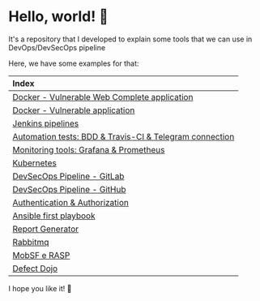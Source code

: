# Hello, world! 👾

It's a repository that I developed to explain some tools that we can use in DevOps/DevSecOps pipeline

Here, we have some examples for that:

|**Index**
|:---
|[Docker - Vulnerable Web Complete application](https://github.com/michelleamesquita/vuln-web-app)|
|[Docker - Vulnerable application](https://github.com/michelleamesquita/python-app)|
|[Jenkins pipelines](https://github.com/michelleamesquita/jenkins-pipeline-test)|
|[Automation tests: BDD & Travis-CI & Telegram connection](https://github.com/michelleamesquita/cucumber-bdd-google)|
|[Monitoring tools: Grafana & Prometheus](https://github.com/michelleamesquita/python-grafana-prometheus)|
|[Kubernetes](https://github.com/michelleamesquita/kubernetes-simpleapp)|
|[DevSecOps Pipeline - GitLab ](https://gitlab.com/michelleamesquita/devsecops2)|
|[DevSecOps Pipeline - GitHub](https://github.com/michelleamesquita/pipeline-security)|
|[Authentication & Authorization](https://github.com/michelleamesquita/go-keycloack)|
|[Ansible first playbook](https://github.com/michelleamesquita/ansible-first-idea)|
|[Report Generator](https://github.com/michelleamesquita/report-devsecops)|
|[Rabbitmq](https://github.com/michelleamesquita/rabbit-mq-appsec)|
|[MobSF e RASP](https://github.com/michelleamesquita/ovaa)|
|[Defect Dojo]([https://github.com/michelleamesquita/ovaa](https://github.com/michelleamesquita/defect-dojo-action))|


I hope you like it! 💜
